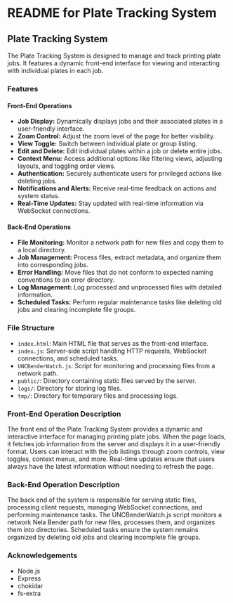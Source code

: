 # README for Plate Tracking System

## Plate Tracking System
The Plate Tracking System is designed to manage and track printing plate jobs. It features a dynamic front-end interface for viewing and interacting with individual plates in each job.

### Features

#### Front-End Operations
- **Job Display:** Dynamically displays jobs and their associated plates in a user-friendly interface.
- **Zoom Control:** Adjust the zoom level of the page for better visibility.
- **View Toggle:** Switch between individual plate or group listing.
- **Edit and Delete:** Edit individual plates within a job or delete entire jobs.
- **Context Menu:** Access additional options like filtering views, adjusting layouts, and toggling order views.
- **Authentication:** Securely authenticate users for privileged actions like deleting jobs.
- **Notifications and Alerts:** Receive real-time feedback on actions and system status.
- **Real-Time Updates:** Stay updated with real-time information via WebSocket connections.

#### Back-End Operations
- **File Monitoring:** Monitor a network path for new files and copy them to a local directory.
- **Job Management:** Process files, extract metadata, and organize them into corresponding jobs.
- **Error Handling:** Move files that do not conform to expected naming conventions to an error directory.
- **Log Management:** Log processed and unprocessed files with detailed information.
- **Scheduled Tasks:** Perform regular maintenance tasks like deleting old jobs and clearing incomplete file groups.

### File Structure
- `index.html`: Main HTML file that serves as the front-end interface.
- `index.js`: Server-side script handling HTTP requests, WebSocket connections, and scheduled tasks.
- `UNCBenderWatch.js`: Script for monitoring and processing files from a network path.
- `public/`: Directory containing static files served by the server.
- `logs/`: Directory for storing log files.
- `tmp/`: Directory for temporary files and processing logs.

### Front-End Operation Description
The front end of the Plate Tracking System provides a dynamic and interactive interface for managing printing plate jobs. When the page loads, it fetches job information from the server and displays it in a user-friendly format. Users can interact with the job listings through zoom controls, view toggles, context menus, and more. Real-time updates ensure that users always have the latest information without needing to refresh the page.

### Back-End Operation Description
The back end of the system is responsible for serving static files, processing client requests, managing WebSocket connections, and performing maintenance tasks. The UNCBenderWatch.js script monitors a network Nela Bender path for new files, processes them, and organizes them into directories. Scheduled tasks ensure the system remains organized by deleting old jobs and clearing incomplete file groups.

### Acknowledgements
- Node.js
- Express
- chokidar
- fs-extra
